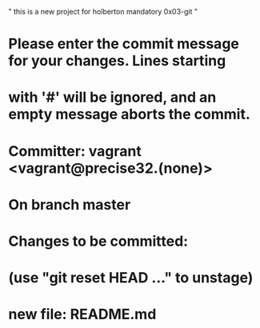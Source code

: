 " this is a new project for holberton mandatory 0x03-git "  
# Please enter the commit message for your changes. Lines starting
# with '#' will be ignored, and an empty message aborts the commit.
#
# Committer: vagrant <vagrant@precise32.(none)>
#
# On branch master
# Changes to be committed:
#   (use "git reset HEAD <file>..." to unstage)
#
#	new file:   README.md
#
